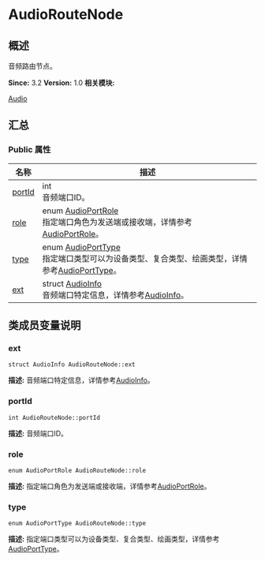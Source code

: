 # AudioRouteNode


## 概述

音频路由节点。

**Since:**
3.2
**Version:**
1.0
**相关模块:**

[Audio](_audio.md)


## 汇总


### Public 属性

  | 名称 | 描述 | 
| -------- | -------- |
| [portId](#portid) | int<br/>音频端口ID。&nbsp; | 
| [role](#role) | enum&nbsp;[AudioPortRole](_audio.md#audioportrole)<br/>指定端口角色为发送端或接收端，详情参考[AudioPortRole](_audio.md#audioportrole)。&nbsp; | 
| [type](#type) | enum&nbsp;[AudioPortType](_audio.md#audioporttype)<br/>指定端口类型可以为设备类型、复合类型、绘画类型，详情参考[AudioPortType](_audio.md#audioporttype)。&nbsp; | 
| [ext](#ext) | struct&nbsp;[AudioInfo](_audio_info.md)<br/>音频端口特定信息，详情参考[AudioInfo](_audio_info.md)。&nbsp; | 


## 类成员变量说明


### ext

  
```
struct AudioInfo AudioRouteNode::ext
```
**描述:**
音频端口特定信息，详情参考[AudioInfo](_audio_info.md)。


### portId

  
```
int AudioRouteNode::portId
```
**描述:**
音频端口ID。


### role

  
```
enum AudioPortRole AudioRouteNode::role
```
**描述:**
指定端口角色为发送端或接收端，详情参考[AudioPortRole](_audio.md#audioportrole)。


### type

  
```
enum AudioPortType AudioRouteNode::type
```
**描述:**
指定端口类型可以为设备类型、复合类型、绘画类型，详情参考[AudioPortType](_audio.md#audioporttype)。
